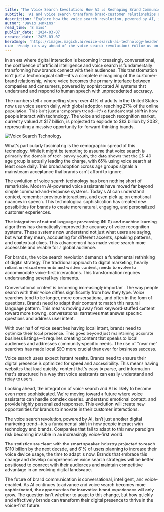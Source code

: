 ```yaml
---
title: 'The Voice Search Revolution: How AI is Reshaping Brand Communication in 2024'
subtitle: 'AI and voice search transform brand-customer relationships as adoption soars'
description: 'Explore how the voice search revolution, powered by AI, is transforming brand communication and creating new opportunities for customer engagement. With a projected market value of $83 billion by 2032, brands must adapt strategies for a voice-first future.'
author: 'David Jenkins'
read_time: '8 mins'
publish_date: '2024-03-07'
created_date: '2025-03-07'
heroImage: 'https://images.magick.ai/voice-search-ai-technology-header.jpg'
cta: 'Ready to stay ahead of the voice search revolution? Follow us on LinkedIn for the latest insights on AI technology and brand communication strategies that will shape the future of digital marketing.'
---
```


In an era where digital interaction is becoming increasingly conversational, the confluence of artificial intelligence and voice search is fundamentally transforming how brands connect with their audiences. This transformation isn't just a technological shift—it's a complete reimagining of the customer-brand relationship, where voice becomes the primary interface between companies and consumers, powered by sophisticated AI systems that understand and respond to human speech with unprecedented accuracy.

The numbers tell a compelling story: over 41% of adults in the United States now use voice search daily, with global adoption reaching 27% of the online population. This isn't just a temporary trend—it's a fundamental shift in how people interact with technology. The voice and speech recognition market, currently valued at $17 billion, is projected to explode to $83 billion by 2032, representing a massive opportunity for forward-thinking brands.

![Voice Search Technology](https://i.magick.ai/PIXE/1738406181120_magick_img.webp)

What's particularly fascinating is the demographic spread of this technology. While it might be tempting to assume that voice search is primarily the domain of tech-savvy youth, the data shows that the 25-49 age group is actually leading the charge, with 65% using voice search at least once daily. This broad adoption across age groups signals a mainstream acceptance that brands can't afford to ignore.

The evolution of voice search technology has been nothing short of remarkable. Modern AI-powered voice assistants have moved far beyond simple command-and-response systems. Today's AI can understand context, remember previous interactions, and even pick up on emotional nuances in speech. This technological sophistication has created new possibilities for brands to create more natural, engaging, and personalized customer experiences.

The integration of natural language processing (NLP) and machine learning algorithms has dramatically improved the accuracy of voice recognition systems. These systems now understand not just what users are saying, but what they mean, accounting for different accents, speaking patterns, and contextual clues. This advancement has made voice search more accessible and reliable for a global audience.

For brands, the voice search revolution demands a fundamental rethinking of digital strategy. The traditional approach to digital marketing, heavily reliant on visual elements and written content, needs to evolve to accommodate voice-first interactions. This transformation requires understanding several key elements.

Conversational content is becoming increasingly important. The way people search with their voice differs significantly from how they type. Voice searches tend to be longer, more conversational, and often in the form of questions. Brands need to adapt their content to match this natural language pattern. This means moving away from keyword-stuffed content toward more flowing, conversational narratives that answer specific questions and address user intent.

With over half of voice searches having local intent, brands need to optimize their local presence. This goes beyond just maintaining accurate business listings—it requires creating content that speaks to local audiences and addresses community-specific needs. The rise of "near me" searches has made local SEO more crucial than ever for business success.

Voice search users expect instant results. Brands need to ensure their digital presence is optimized for speed and accessibility. This means having websites that load quickly, content that's easy to parse, and information that's structured in a way that voice assistants can easily understand and relay to users.

Looking ahead, the integration of voice search and AI is likely to become even more sophisticated. We're moving toward a future where voice assistants can handle complex queries, understand emotional context, and provide highly personalized responses. This evolution will create new opportunities for brands to innovate in their customer interactions.

The voice search revolution, powered by AI, isn't just another digital marketing trend—it's a fundamental shift in how people interact with technology and brands. Companies that fail to adapt to this new paradigm risk becoming invisible in an increasingly voice-first world.

The statistics are clear: with the smart speaker industry projected to reach $110 billion by the next decade, and 61% of users planning to increase their voice device usage, the time to adapt is now. Brands that embrace this change and develop comprehensive voice search strategies will be better positioned to connect with their audiences and maintain competitive advantage in an evolving digital landscape.

The future of brand communication is conversational, intelligent, and voice-enabled. As AI continues to advance and voice search becomes more sophisticated, the opportunities for innovative brand experiences will only grow. The question isn't whether to adapt to this change, but how quickly and effectively brands can transform their digital presence to thrive in the voice-first future.